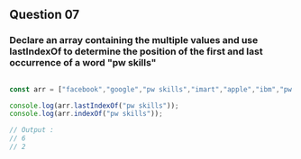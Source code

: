 ## Question 07

### Declare an array containing the multiple values and use lastIndexOf to determine the position of the first and last occurrence of a word "pw skills"

```javascript

const arr = ["facebook","google","pw skills","imart","apple","ibm","pw skills"];

console.log(arr.lastIndexOf("pw skills"));
console.log(arr.indexOf("pw skills"));

// Output : 
// 6 
// 2

```